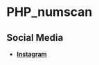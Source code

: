# PHP_numscan

## Social Media
<ul>
  <li><b><a href="https://instagram.com/1zsb">Instagram</a></b></li>
</ul>

